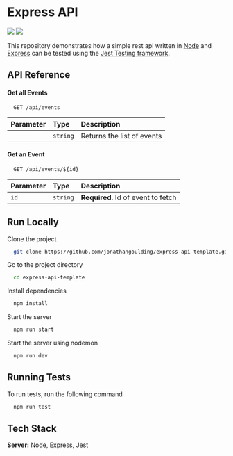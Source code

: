 
# Express API
<p align="left">
<img src="https://github.com/jonathangoulding/express-api-template/actions/workflows/test.yml/badge.svg" />
<img src="https://img.shields.io/github/package-json/v/jonathangoulding/express-api-template?style=plastic" />
</p>

This repository demonstrates how a simple rest api written in [Node](https://nodejs.org/en/) and [Express](https://expressjs.com/) can be tested using the [Jest Testing framework](https://jestjs.io/).

## API Reference

#### Get all Events

```http
  GET /api/events
```

| Parameter | Type     | Description                |
| :-------- | :------- | :------------------------- |
|           | `string` | Returns the list of events|

#### Get an Event

```http
  GET /api/events/${id}
```

| Parameter | Type     | Description                       |
| :-------- | :------- | :-------------------------------- |
| `id`      | `string` | **Required**. Id of event to fetch |



## Run Locally

Clone the project

```bash
  git clone https://github.com/jonathangoulding/express-api-template.git
```

Go to the project directory

```bash
  cd express-api-template
```

Install dependencies

```bash
  npm install
```

Start the server

```bash
  npm run start
```

Start the server using nodemon

```bash
  npm run dev
```


## Running Tests

To run tests, run the following command

```bash
  npm run test
```


## Tech Stack

**Server:** Node, Express, Jest

  
